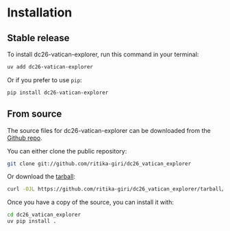 # Installation

## Stable release

To install dc26-vatican-explorer, run this command in your terminal:

```sh
uv add dc26-vatican-explorer
```

Or if you prefer to use `pip`:

```sh
pip install dc26-vatican-explorer
```

## From source

The source files for dc26-vatican-explorer can be downloaded from the [Github repo](https://github.com/ritika-giri/dc26_vatican_explorer).

You can either clone the public repository:

```sh
git clone git://github.com/ritika-giri/dc26_vatican_explorer
```

Or download the [tarball](https://github.com/ritika-giri/dc26_vatican_explorer/tarball/master):

```sh
curl -OJL https://github.com/ritika-giri/dc26_vatican_explorer/tarball/master
```

Once you have a copy of the source, you can install it with:

```sh
cd dc26_vatican_explorer
uv pip install .
```
